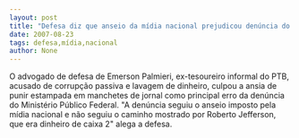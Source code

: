 ```yaml
---
layout: post
title: "Defesa diz que anseio da mídia nacional prejudicou denúncia do MP"
date: 2007-08-23
tags: defesa,mídia,nacional
author: None
---
```

O advogado de defesa de Emerson Palmieri, ex-tesoureiro informal do PTB, acusado de corrup&ccedil;&atilde;o passiva e lavagem de dinheiro, culpou a ansia de punir estampada em manchetes de jornal como principal erro da den&uacute;ncia do Minist&eacute;rio P&uacute;blico Federal.
&quot;A den&uacute;ncia seguiu o anseio imposto pela m&iacute;dia nacional e n&atilde;o seguiu o caminho mostrado por Roberto Jefferson, que era dinheiro de caixa 2&quot; alega a defesa. 